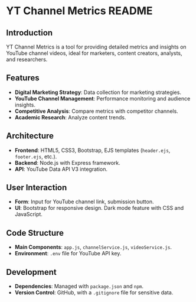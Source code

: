 # YT Channel Metrics README

## Introduction
YT Channel Metrics is a tool for providing detailed metrics and insights on YouTube channel videos, ideal for marketers, content creators, analysts, and researchers.

## Features
- **Digital Marketing Strategy**: Data collection for marketing strategies.
- **YouTube Channel Management**: Performance monitoring and audience insights.
- **Competitive Analysis**: Compare metrics with competitor channels.
- **Academic Research**: Analyze content trends.

## Architecture
- **Frontend**: HTML5, CSS3, Bootstrap, EJS templates (`header.ejs`, `footer.ejs`, etc.).
- **Backend**: Node.js with Express framework.
- **API**: YouTube Data API V3 integration.

## User Interaction
- **Form**: Input for YouTube channel link, submission button.
- **UI**: Bootstrap for responsive design. Dark mode feature with CSS and JavaScript.

## Code Structure
- **Main Components**: `app.js`, `channelService.js`, `videoService.js`.
- **Environment**: `.env` file for YouTube API key.

## Development
- **Dependencies**: Managed with `package.json` and `npm`.
- **Version Control**: GitHub, with a `.gitignore` file for sensitive data.
